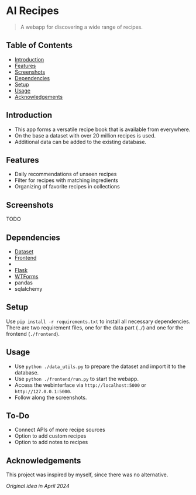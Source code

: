 # AI Recipes

> A webapp for discovering a wide range of recipes.

## Table of Contents

* [Introduction](#introduction)
* [Features](#features)
* [Screenshots](#screenshots)
* [Dependencies](#dependencies)
* [Setup](#setup)
* [Usage](#usage)
* [Acknowledgements](#acknowledgements)

## Introduction

- This app forms a versatile recipe book that is available from everywhere.
- On the base a dataset with over 20 million recipes is used.
- Additional data can be added to the existing database.

## Features

- Daily recommendations of unseen recipes
- Filter for recipes with matching ingredients
- Organizing of favorite recipes in collections

## Screenshots

TODO

## Dependencies

- [Dataset](https://huggingface.co/datasets/recipe_nlg)
- [Frontend](https://appseed.us/product/volt-dashboard/flask)
-
- [Flask](https://flask.palletsprojects.com)
- [WTForms](https://wtforms.readthedocs.io)
- pandas
- sqlalchemy

## Setup

Use `pip install -r requirements.txt` to install all necessary dependencies.
There are two requirement files, one for the data part (`./`) and one for the frontend (`./frontend`).

## Usage

- Use `python ./data_utils.py` to prepare the dataset and import it to the database.
- Use `python ./frontend/run.py` to start the webapp.
- Access the webinterface via `http://localhost:5000` or `http://127.0.0.1:5000`.
- Follow along the screenshots.

## To-Do

- Connect APIs of more recipe sources
- Option to add custom recipes
- Option to add notes to recipes

## Acknowledgements

This project was inspired by myself, since there was no alternative.

*Original idea in April 2024*
